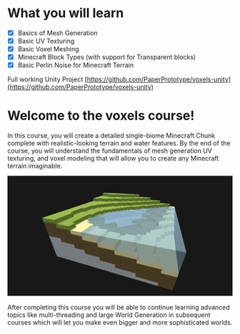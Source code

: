 # What you will learn

- [x] Basics of Mesh Generation
- [x] Basic UV Texturing
- [x] Basic Voxel Meshing
- [x] Minecraft Block Types (with support for Transparent blocks)
- [x] Basic Perlin Noise for Minecraft Terrain

Full working Unity Project [https://github.com/PaperPrototype/voxels-unity](https://github.com/PaperPrototype/voxels-unity)

# Welcome to the voxels course!

In this course, you will create a detailed single-biome Minecraft Chunk complete with realistic-looking terrain and water features. By the end of the course, you will understand the fundamentals of mesh generation UV texturing, and voxel modeling that will allow you to create any Minecraft terrain imaginable.

![](/Assets/terrain_generator_beach.png)

After completing this course you will be able to continue learning advanced topics like multi-threading and large World Generation in subsequent courses which will let you make even bigger and more sophisticated worlds.
